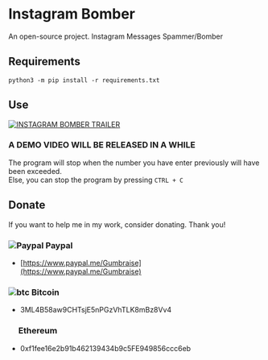 # Instagram Bomber

An open-source project. Instagram Messages Spammer/Bomber 

## Requirements

``python3 -m pip install -r requirements.txt``

## Use

[![INSTAGRAM BOMBER TRAILER](https://img.youtube.com/vi/B4RnwACYjoI/0.jpg)](https://www.youtube.com/watch?v=B4RnwACYjoI)

### A DEMO VIDEO WILL BE RELEASED IN A WHILE
The program will stop when the number you have enter previously will have been exceeded.<br>
Else, you can stop the program by pressing ``CTRL + C``

## Donate

If you want to help me in my work, consider donating. Thank you!

### ![Paypal](https://raw.githubusercontent.com/reek/anti-adblock-killer/gh-pages/images/paypal.png) Paypal

- [https://www.paypal.me/Gumbraise](https://www.paypal.me/Gumbraise)

### ![btc](https://raw.githubusercontent.com/reek/anti-adblock-killer/gh-pages/images/bitcoin.png) Bitcoin

- 3ML4B58aw9CHTsjE5nPGzVhTLK8mBz8Vv4

### <img src="https://www.logolynx.com/images/logolynx/b0/b0839301e62a21664ea82d24ab1a0414.png" width="16" height="16" /> Ethereum

- 0xf1fee16e2b91b462139434b9c5FE949856ccc6eb
